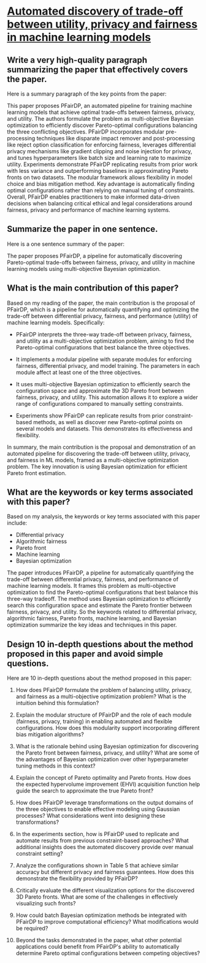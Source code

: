 # [Automated discovery of trade-off between utility, privacy and fairness   in machine learning models](https://arxiv.org/abs/2311.15691)

## Write a very high-quality paragraph summarizing the paper that effectively covers the paper.

 Here is a summary paragraph of the key points from the paper:

This paper proposes PFairDP, an automated pipeline for training machine learning models that achieve optimal trade-offs between fairness, privacy, and utility. The authors formulate the problem as multi-objective Bayesian optimization to efficiently discover Pareto-optimal configurations balancing the three conflicting objectives. PFairDP incorporates modular pre-processing techniques like disparate impact remover and post-processing like reject option classification for enforcing fairness, leverages differential privacy mechanisms like gradient clipping and noise injection for privacy, and tunes hyperparameters like batch size and learning rate to maximize utility. Experiments demonstrate PFairDP replicating results from prior work with less variance and outperforming baselines in approximating Pareto fronts on two datasets. The modular framework allows flexibility in model choice and bias mitigation method. Key advantage is automatically finding optimal configurations rather than relying on manual tuning of constraints. Overall, PFairDP enables practitioners to make informed data-driven decisions when balancing critical ethical and legal considerations around fairness, privacy and performance of machine learning systems.


## Summarize the paper in one sentence.

 Here is a one sentence summary of the paper:

The paper proposes PFairDP, a pipeline for automatically discovering Pareto-optimal trade-offs between fairness, privacy, and utility in machine learning models using multi-objective Bayesian optimization.


## What is the main contribution of this paper?

 Based on my reading of the paper, the main contribution is the proposal of PFairDP, which is a pipeline for automatically quantifying and optimizing the trade-off between differential privacy, fairness, and performance (utility) of machine learning models. Specifically:

- PFairDP interprets the three-way trade-off between privacy, fairness, and utility as a multi-objective optimization problem, aiming to find the Pareto-optimal configurations that best balance the three objectives. 

- It implements a modular pipeline with separate modules for enforcing fairness, differential privacy, and model training. The parameters in each module affect at least one of the three objectives.

- It uses multi-objective Bayesian optimization to efficiently search the configuration space and approximate the 3D Pareto front between fairness, privacy, and utility. This automation allows it to explore a wider range of configurations compared to manually setting constraints.

- Experiments show PFairDP can replicate results from prior constraint-based methods, as well as discover new Pareto-optimal points on several models and datasets. This demonstrates its effectiveness and flexibility.

In summary, the main contribution is the proposal and demonstration of an automated pipeline for discovering the trade-off between utility, privacy, and fairness in ML models, framed as a multi-objective optimization problem. The key innovation is using Bayesian optimization for efficient Pareto front estimation.


## What are the keywords or key terms associated with this paper?

 Based on my analysis, the keywords or key terms associated with this paper include:

- Differential privacy
- Algorithmic fairness 
- Pareto front
- Machine learning
- Bayesian optimization

The paper introduces PFairDP, a pipeline for automatically quantifying the trade-off between differential privacy, fairness, and performance of machine learning models. It frames this problem as multi-objective optimization to find the Pareto-optimal configurations that best balance this three-way tradeoff. The method uses Bayesian optimization to efficiently search this configuration space and estimate the Pareto frontier between fairness, privacy, and utility. So the keywords related to differential privacy, algorithmic fairness, Pareto fronts, machine learning, and Bayesian optimization summarize the key ideas and techniques in this paper.


## Design 10 in-depth questions about the method proposed in this paper and avoid simple questions.

 Here are 10 in-depth questions about the method proposed in this paper:

1. How does PFairDP formulate the problem of balancing utility, privacy, and fairness as a multi-objective optimization problem? What is the intuition behind this formulation?

2. Explain the modular structure of PFairDP and the role of each module (fairness, privacy, training) in enabling automated and flexible configurations. How does this modularity support incorporating different bias mitigation algorithms?

3. What is the rationale behind using Bayesian optimization for discovering the Pareto front between fairness, privacy, and utility? What are some of the advantages of Bayesian optimization over other hyperparameter tuning methods in this context?

4. Explain the concept of Pareto optimality and Pareto fronts. How does the expected hypervolume improvement (EHVI) acquisition function help guide the search to approximate the true Pareto front? 

5. How does PFairDP leverage transformations on the output domains of the three objectives to enable effective modeling using Gaussian processes? What considerations went into designing these transformations?

6. In the experiments section, how is PFairDP used to replicate and automate results from previous constraint-based approaches? What additional insights does the automated discovery provide over manual constraint setting?

7. Analyze the configurations shown in Table 5 that achieve similar accuracy but different privacy and fairness guarantees. How does this demonstrate the flexibility provided by PFairDP?

8. Critically evaluate the different visualization options for the discovered 3D Pareto fronts. What are some of the challenges in effectively visualizing such fronts?

9. How could batch Bayesian optimization methods be integrated with PFairDP to improve computational efficiency? What modifications would be required?

10. Beyond the tasks demonstrated in the paper, what other potential applications could benefit from PFairDP's ability to automatically determine Pareto optimal configurations between competing objectives?
